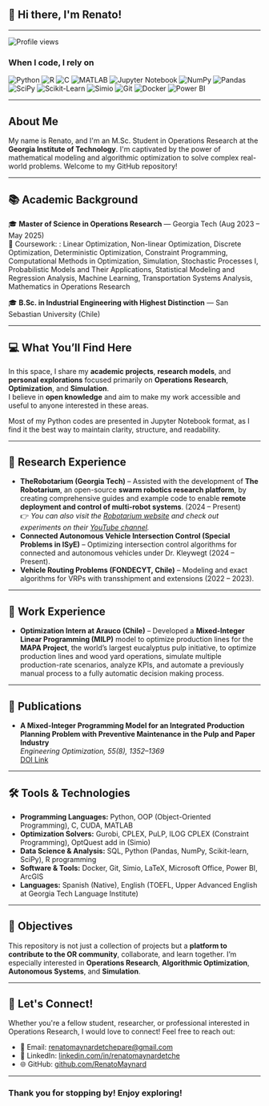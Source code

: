 
## 👋 Hi there, I'm Renato!

---

![Profile views](https://komarev.com/ghpvc/?username=RenatoMaynard&color=red)

### When I code, I rely on

![Python](https://img.shields.io/badge/Python-3776AB?style=flat&logo=python&logoColor=white)
![R](https://img.shields.io/badge/R-276DC3?style=flat&logo=r&logoColor=white)
![C](https://img.shields.io/badge/C-00599C?style=flat&logo=c&logoColor=white)
![MATLAB](https://img.shields.io/badge/MATLAB-FF6600?style=flat&logo=Mathworks&logoColor=white)
![Jupyter Notebook](https://img.shields.io/badge/Jupyter-F37626?style=flat&logo=jupyter&logoColor=white)
![NumPy](https://img.shields.io/badge/NumPy-013243?style=flat&logo=numpy&logoColor=white)
![Pandas](https://img.shields.io/badge/Pandas-150458?style=flat&logo=pandas&logoColor=white)
![SciPy](https://img.shields.io/badge/SciPy-8CAAE6?style=flat&logo=scipy&logoColor=white)
![Scikit-Learn](https://img.shields.io/badge/Scikit--Learn-F7931E?style=flat&logo=scikit-learn&logoColor=white)
![Simio](https://img.shields.io/badge/Simio-00B388?style=flat)
![Git](https://img.shields.io/badge/Git-F05032?style=flat&logo=git&logoColor=white)
![Docker](https://img.shields.io/badge/Docker-2496ED?style=flat&logo=docker&logoColor=white)
![Power BI](https://img.shields.io/badge/Power%20BI-F2C811?style=flat&logo=powerbi&logoColor=black)

---

## About Me

My name is Renato, and I'm an M.Sc. Student in Operations Research at the **Georgia Institute of Technology**. I'm captivated by the power of mathematical modeling and algorithmic optimization to solve complex real-world problems. Welcome to my GitHub repository!

---

## 📚 Academic Background

🎓 **Master of Science in Operations Research** — Georgia Tech (Aug 2023 – May 2025)  
📌 Coursework: : Linear Optimization, Non-linear Optimization, Discrete Optimization, Deterministic Optimization, Constraint Programming, Computational Methods in Optimization, Simulation, Stochastic Processes I, Probabilistic Models and Their Applications, Statistical Modeling and Regression Analysis, Machine Learning, Transportation Systems Analysis, Mathematics in Operations Research 
<!-- 🎓 **Incoming Ph.D. in Operations Research** — Virginia Tech (Starting Aug 2025) -->
🎓 **B.Sc. in Industrial Engineering with Highest Distinction** — San Sebastian University (Chile)  
 
---

## 💻 What You’ll Find Here

In this space, I share my **academic projects**, **research models**, and **personal explorations** focused primarily on **Operations Research**, **Optimization**, and **Simulation**.  
I believe in **open knowledge** and aim to make my work accessible and useful to anyone interested in these areas.

Most of my Python codes are presented in Jupyter Notebook format, as I find it the best way to maintain clarity, structure, and readability.

---

## 🔬 Research Experience

-  **TheRobotarium (Georgia Tech)** – Assisted with the development of **The Robotarium**, an open-source **swarm robotics research platform**, by creating comprehensive guides and example code to enable **remote deployment and control of multi-robot systems**. (2024 – Present)  
  👉 *You can also visit the [Robotarium website](https://www.robotarium.gatech.edu/) and check out experiments on their [YouTube channel](https://www.youtube.com/@TheRobotarium).*  
- **Connected Autonomous Vehicle Intersection Control (Special Problems in ISyE)** – Optimizing intersection control algorithms for connected and autonomous vehicles under Dr. Kleywegt (2024 – Present).
- **Vehicle Routing Problems (FONDECYT, Chile)** – Modeling and exact algorithms for VRPs with transshipment and extensions (2022 – 2023).

---

## 💼 Work Experience

- **Optimization Intern at Arauco (Chile)** – Developed a **Mixed-Integer Linear Programming (MILP)** model to optimize production lines for the **MAPA Project**, the world’s largest eucalyptus pulp initiative, to optimize production lines and wood yard operations, simulate multiple production-rate scenarios, analyze KPIs, and automate a previously manual process to a fully automatic decision making process.

---

## 📃 Publications

- **A Mixed-Integer Programming Model for an Integrated Production Planning Problem with Preventive Maintenance in the Pulp and Paper Industry**  
  _Engineering Optimization, 55(8), 1352–1369_  
  [DOI Link](https://doi.org/10.1080/0305215X.2022.2086237)

---

## 🛠️ Tools & Technologies
- **Programming Languages:**  Python, OOP (Object-Oriented Programming), C, CUDA, MATLAB
- **Optimization Solvers:** Gurobi, CPLEX, PuLP, ILOG CPLEX (Constraint Programming), OptQuest add in (Simio)
- **Data Science & Analysis:** SQL, Python (Pandas, NumPy, Scikit-learn, SciPy), R programming
- **Software & Tools:**  Docker, Git, Simio, LaTeX, Microsoft Office, Power BI, ArcGIS
- **Languages:** Spanish (Native), English (TOEFL, Upper Advanced English at Georgia Tech Language Institute)

---

## 🎯 Objectives

This repository is not just a collection of projects but a **platform to contribute to the OR community**, collaborate, and learn together. I’m especially interested in **Operations Research**, **Algorithmic Optimization**, **Autonomous Systems**, and **Simulation**.

---

## 🤝 Let's Connect!

Whether you're a fellow student, researcher, or professional interested in Operations Research, I would love to connect! Feel free to reach out:

- 📧 Email: [renatomaynardetchepare@gmail.com](mailto:renatomaynardetchepare@gmail.com)  
- 💼 LinkedIn: [linkedin.com/in/renatomaynardetche](https://linkedin.com/in/renatomaynardetche)  
- 🌐 GitHub: [github.com/RenatoMaynard](https://github.com/RenatoMaynard)  

---

### Thank you for stopping by! Enjoy exploring!
